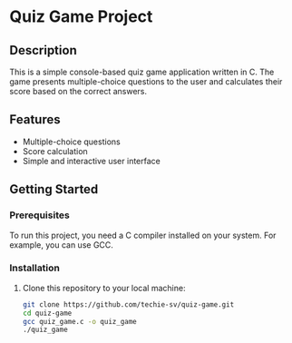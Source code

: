 # Quiz Game Project

## Description

This is a simple console-based quiz game application written in C. The game presents multiple-choice questions to the user and calculates their score based on the correct answers.

## Features

- Multiple-choice questions
- Score calculation
- Simple and interactive user interface

## Getting Started

### Prerequisites

To run this project, you need a C compiler installed on your system. For example, you can use GCC.

### Installation

1. Clone this repository to your local machine:
   ```bash
   git clone https://github.com/techie-sv/quiz-game.git
   cd quiz-game
   gcc quiz_game.c -o quiz_game
   ./quiz_game
